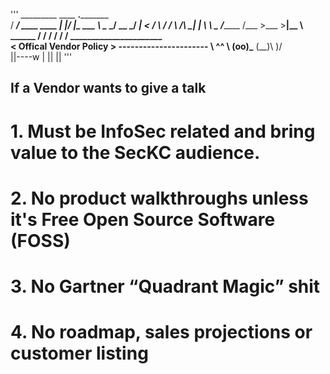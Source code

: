 
 '''
  _________              ____  __._________  
 /   _____/ ____   ____ |    |/ _|\_   ___ \ 
 \_____  \_/ __ \_/ ___\|      <  /    \  \/ 
 /        \  ___/\  \___|    |  \ \     \____
/_______  /\___  >\___  >____|__ \ \______  /
        \/     \/     \/        \/        \/ 
							 ______________________  
							< Offical Vendor Policy >
							 ---------------------- 
							        \   ^__^
							         \  (oo)\_______
							            (__)\       )\/\
							                ||----w |
							                ||     ||
'''

## If a Vendor wants to give a talk

# 1. Must be InfoSec related and bring value to the SecKC audience.

# 2. No product walkthroughs unless it's Free Open Source Software (FOSS)

# 3. No Gartner “Quadrant Magic” shit

# 4. No roadmap, sales projections or customer listing